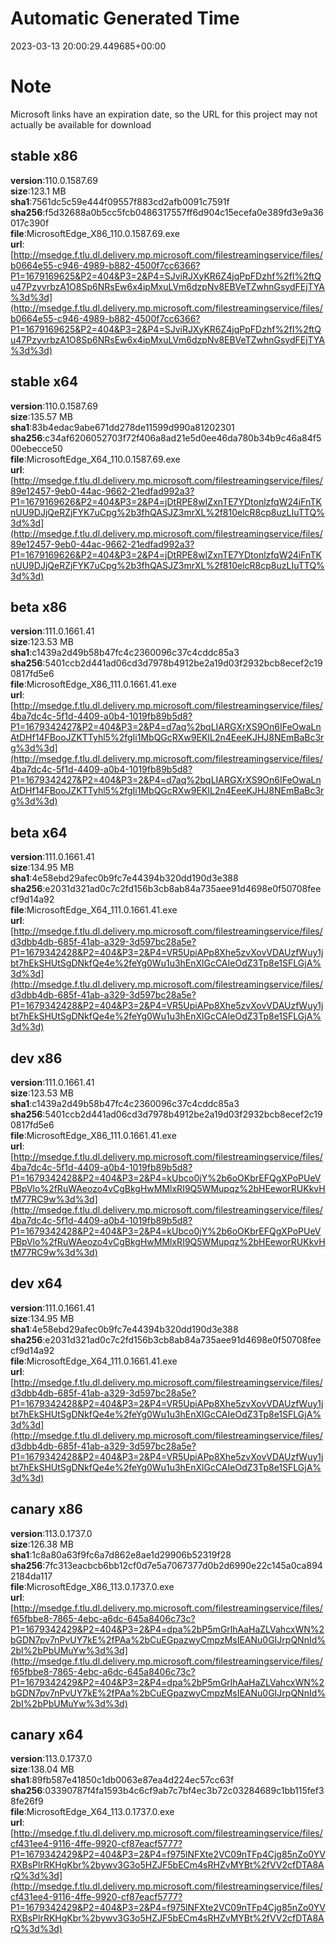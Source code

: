 # Automatic Generated Time
2023-03-13 20:00:29.449685+00:00

# Note
Microsoft links have an expiration date, so the URL for this project may not actually be available for download

## stable x86
**version**:110.0.1587.69  
**size**:123.1 MB  
**sha1**:7561dc5c59e444f09557f883cd2afb0091c7591f  
**sha256**:f5d32688a0b5cc5fcb0486317557ff6d904c15ecefa0e389fd3e9a36017c390f  
**file**:MicrosoftEdge_X86_110.0.1587.69.exe  
**url**:[http://msedge.f.tlu.dl.delivery.mp.microsoft.com/filestreamingservice/files/b0664e55-c946-4989-b882-4500f7cc6366?P1=1679169625&P2=404&P3=2&P4=SJviRJXyKR6Z4jqPpFDzhf%2fI%2ftQu47PzyvrbzA1O8Sp6NRsEw6x4ipMxuLVm6dzpNv8EBVeTZwhnGsydFEjTYA%3d%3d](http://msedge.f.tlu.dl.delivery.mp.microsoft.com/filestreamingservice/files/b0664e55-c946-4989-b882-4500f7cc6366?P1=1679169625&P2=404&P3=2&P4=SJviRJXyKR6Z4jqPpFDzhf%2fI%2ftQu47PzyvrbzA1O8Sp6NRsEw6x4ipMxuLVm6dzpNv8EBVeTZwhnGsydFEjTYA%3d%3d)  

## stable x64
**version**:110.0.1587.69  
**size**:135.57 MB  
**sha1**:83b4edac9abe671dd278de11599d990a81202301  
**sha256**:c34af6206052703f72f406a8ad21e5d0ee46da780b34b9c46a84f500ebecce50  
**file**:MicrosoftEdge_X64_110.0.1587.69.exe  
**url**:[http://msedge.f.tlu.dl.delivery.mp.microsoft.com/filestreamingservice/files/89e12457-9eb0-44ac-9662-21edfad992a3?P1=1679169626&P2=404&P3=2&P4=jDtRPE8wIZxnTE7YDtonlzfqW24iFnTKnUU9DJjQeRZjFYK7uCpg%2b3fhQASJZ3mrXL%2f810elcR8cp8uzLIuTTQ%3d%3d](http://msedge.f.tlu.dl.delivery.mp.microsoft.com/filestreamingservice/files/89e12457-9eb0-44ac-9662-21edfad992a3?P1=1679169626&P2=404&P3=2&P4=jDtRPE8wIZxnTE7YDtonlzfqW24iFnTKnUU9DJjQeRZjFYK7uCpg%2b3fhQASJZ3mrXL%2f810elcR8cp8uzLIuTTQ%3d%3d)  

## beta x86
**version**:111.0.1661.41  
**size**:123.53 MB  
**sha1**:c1439a2d49b58b47fc4c2360096c37c4cddc85a3  
**sha256**:5401ccb2d441ad06cd3d7978b4912be2a19d03f2932bcb8ecef2c190817fd5e6  
**file**:MicrosoftEdge_X86_111.0.1661.41.exe  
**url**:[http://msedge.f.tlu.dl.delivery.mp.microsoft.com/filestreamingservice/files/4ba7dc4c-5f1d-4409-a0b4-1019fb89b5d8?P1=1679342427&P2=404&P3=2&P4=d7aq%2bqLIARGXrXS9On6IFeOwaLnAtDHf14FBooJZKTTyhl5%2fgIi1MbQGcRXw9EKIL2n4EeeKJHJ8NEmBaBc3rg%3d%3d](http://msedge.f.tlu.dl.delivery.mp.microsoft.com/filestreamingservice/files/4ba7dc4c-5f1d-4409-a0b4-1019fb89b5d8?P1=1679342427&P2=404&P3=2&P4=d7aq%2bqLIARGXrXS9On6IFeOwaLnAtDHf14FBooJZKTTyhl5%2fgIi1MbQGcRXw9EKIL2n4EeeKJHJ8NEmBaBc3rg%3d%3d)  

## beta x64
**version**:111.0.1661.41  
**size**:134.95 MB  
**sha1**:4e58ebd29afec0b9fc7e44394b320dd190d3e388  
**sha256**:e2031d321ad0c7c2fd156b3cb8ab84a735aee91d4698e0f50708feecf9d14a92  
**file**:MicrosoftEdge_X64_111.0.1661.41.exe  
**url**:[http://msedge.f.tlu.dl.delivery.mp.microsoft.com/filestreamingservice/files/d3dbb4db-685f-41ab-a329-3d597bc28a5e?P1=1679342428&P2=404&P3=2&P4=VR5UpiAPp8Xhe5zvXovVDAUzfWuy1jbt7hEkSHUtSgDNkfQe4e%2feYg0Wu1u3hEnXlGcCAIeOdZ3Tp8e1SFLGjA%3d%3d](http://msedge.f.tlu.dl.delivery.mp.microsoft.com/filestreamingservice/files/d3dbb4db-685f-41ab-a329-3d597bc28a5e?P1=1679342428&P2=404&P3=2&P4=VR5UpiAPp8Xhe5zvXovVDAUzfWuy1jbt7hEkSHUtSgDNkfQe4e%2feYg0Wu1u3hEnXlGcCAIeOdZ3Tp8e1SFLGjA%3d%3d)  

## dev x86
**version**:111.0.1661.41  
**size**:123.53 MB  
**sha1**:c1439a2d49b58b47fc4c2360096c37c4cddc85a3  
**sha256**:5401ccb2d441ad06cd3d7978b4912be2a19d03f2932bcb8ecef2c190817fd5e6  
**file**:MicrosoftEdge_X86_111.0.1661.41.exe  
**url**:[http://msedge.f.tlu.dl.delivery.mp.microsoft.com/filestreamingservice/files/4ba7dc4c-5f1d-4409-a0b4-1019fb89b5d8?P1=1679342428&P2=404&P3=2&P4=kUbco0jY%2b6oOKbrEFQgXPoPUeVPBpVlo%2fRuWAeozo4vCgBkgHwMMlxRI9Q5WMupqz%2bHEeworRUKkvHtM77RC9w%3d%3d](http://msedge.f.tlu.dl.delivery.mp.microsoft.com/filestreamingservice/files/4ba7dc4c-5f1d-4409-a0b4-1019fb89b5d8?P1=1679342428&P2=404&P3=2&P4=kUbco0jY%2b6oOKbrEFQgXPoPUeVPBpVlo%2fRuWAeozo4vCgBkgHwMMlxRI9Q5WMupqz%2bHEeworRUKkvHtM77RC9w%3d%3d)  

## dev x64
**version**:111.0.1661.41  
**size**:134.95 MB  
**sha1**:4e58ebd29afec0b9fc7e44394b320dd190d3e388  
**sha256**:e2031d321ad0c7c2fd156b3cb8ab84a735aee91d4698e0f50708feecf9d14a92  
**file**:MicrosoftEdge_X64_111.0.1661.41.exe  
**url**:[http://msedge.f.tlu.dl.delivery.mp.microsoft.com/filestreamingservice/files/d3dbb4db-685f-41ab-a329-3d597bc28a5e?P1=1679342428&P2=404&P3=2&P4=VR5UpiAPp8Xhe5zvXovVDAUzfWuy1jbt7hEkSHUtSgDNkfQe4e%2feYg0Wu1u3hEnXlGcCAIeOdZ3Tp8e1SFLGjA%3d%3d](http://msedge.f.tlu.dl.delivery.mp.microsoft.com/filestreamingservice/files/d3dbb4db-685f-41ab-a329-3d597bc28a5e?P1=1679342428&P2=404&P3=2&P4=VR5UpiAPp8Xhe5zvXovVDAUzfWuy1jbt7hEkSHUtSgDNkfQe4e%2feYg0Wu1u3hEnXlGcCAIeOdZ3Tp8e1SFLGjA%3d%3d)  

## canary x86
**version**:113.0.1737.0  
**size**:126.38 MB  
**sha1**:1c8a80a63f9fc6a7d862e8ae1d29906b52319f28  
**sha256**:7fc313eacbcb6bb12cf0d7e5a7067377d0b2d6990e22c145a0ca8942184da117  
**file**:MicrosoftEdge_X86_113.0.1737.0.exe  
**url**:[http://msedge.f.tlu.dl.delivery.mp.microsoft.com/filestreamingservice/files/f65fbbe8-7865-4ebc-a6dc-645a8406c73c?P1=1679342429&P2=404&P3=2&P4=dpa%2bP5mGrlhAaHaZLVahcxWN%2bGDN7pv7nPvUY7kE%2fPAa%2bCuEGpazwyCmpzMsIEANu0GIJrpQNnId%2bI%2bPbUMuYw%3d%3d](http://msedge.f.tlu.dl.delivery.mp.microsoft.com/filestreamingservice/files/f65fbbe8-7865-4ebc-a6dc-645a8406c73c?P1=1679342429&P2=404&P3=2&P4=dpa%2bP5mGrlhAaHaZLVahcxWN%2bGDN7pv7nPvUY7kE%2fPAa%2bCuEGpazwyCmpzMsIEANu0GIJrpQNnId%2bI%2bPbUMuYw%3d%3d)  

## canary x64
**version**:113.0.1737.0  
**size**:138.04 MB  
**sha1**:89fb587e41850c1db0063e87ea4d224ec57cc63f  
**sha256**:03390787f4fa1593b4c6cf9ab7c7bf4ec3b72c03284689c1bb115fef38fe26f9  
**file**:MicrosoftEdge_X64_113.0.1737.0.exe  
**url**:[http://msedge.f.tlu.dl.delivery.mp.microsoft.com/filestreamingservice/files/cf431ee4-9116-4ffe-9920-cf87eacf5777?P1=1679342429&P2=404&P3=2&P4=f975lNFXte2VC09nTFp4Cjg85nZo0YVRXBsPlrRKHgKbr%2bywv3G3o5HZJF5bECm4sRHZvMYBt%2fVV2cfDTA8ArQ%3d%3d](http://msedge.f.tlu.dl.delivery.mp.microsoft.com/filestreamingservice/files/cf431ee4-9116-4ffe-9920-cf87eacf5777?P1=1679342429&P2=404&P3=2&P4=f975lNFXte2VC09nTFp4Cjg85nZo0YVRXBsPlrRKHgKbr%2bywv3G3o5HZJF5bECm4sRHZvMYBt%2fVV2cfDTA8ArQ%3d%3d)  

